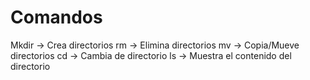 # Comandos

Mkdir -> Crea directorios
rm -> Elimina directorios
mv -> Copia/Mueve directorios
cd -> Cambia de directorio
ls -> Muestra el contenido del directorio
